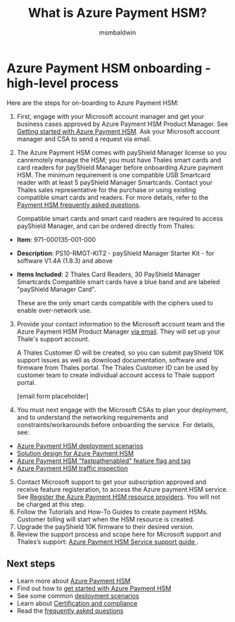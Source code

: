﻿---
title: What is Azure Payment HSM?
description: Learn how Azure Payment HSM is an Azure service that provides cryptographic key operations for real-time, critical payment transactions
services: payment-hsm
author: msmbaldwin
tags: azure-resource-manager

ms.service: payment-hsm
ms.workload: security
ms.topic: overview
ms.date: 01/20/2022
ms.author: mbaldwin


---
# Azure Payment HSM onboarding - high-level process

Here are the steps for on-boarding to Azure Payment HSM:

1. First, engage with your Microsoft account manager and get your business cases approved by Azure Payment HSM Product Manager.  See [Getting started with Azure Payment HSM](getting-started.md). Ask your Microsoft account manager and CSA to send a request via email.
  
2. The Azure Payment HSM comes with payShield Manager license so you canremotely manage the HSM; you must have Thales smart cards and card readers for payShield Manager before onboarding Azure payment HSM.  The minimum requirement is one compatible USB Smartcard reader with at least 5 payShield Manager Smartcards. Contact your Thales sales representative for the purchase or using existing compatible smart cards and readers. For more details, refer to the [Payment HSM frequently asked questions](faq.md).
    
    Compatible smart cards and smart card readers are required to access payShield Manager, and can be ordered directly from Thales: 

  - **Item**: 971-000135-001-000 
  - **Description**: PS10-RMGT-KIT2 - payShield Manager Starter Kit - for software V1.4A (1.8.3) and above 
  - **Items Included**: 2 Thales Card Readers, 30 PayShield Manager Smartcards Compatible smart cards have a blue band and are labeled "payShield Manager Card".      
    
    These are the only smart cards compatible with the ciphers used to enable over-network use. 
  
3. Provide your contact information to the Microsoft account team and the Azure Payment HSM Product Manager [via email](mailto:paymentHSMRequest@microsoft.com). They will set up your Thale's support account.
  
    A Thales Customer ID will be created, so you can submit payShield 10K support issues as well as download documentation, software and firmware from Thales portal. The Thales Customer ID can be used by customer team to create individual account access to Thale support portal.
  
    [email form placeholder]
  
4. You must next engage with the Microsoft CSAs to plan your deployment, and to understand the networking requirements and constraints/workarounds before onboarding the service. For details, see:
  - [Azure Payment HSM deployment scenarios](deployment-scenarios.md)
  - [Solution design for Azure Payment HSM](solution-design.md)
  - [Azure Payment HSM "fastpathenabled" feature flag and tag](fastpathenabled.md)
  - [Azure Payment HSM traffic inspection](inspect-traffic.md)
  
5. Contact Microsoft support to get your subscription approved and receive feature registeration, to access the Azure payment HSM service. See [Register the Azure Payment HSM resource providers](register-payment-hsm-resource-providers.md?tabs=azure-cli). You will not be charged at this step.
6. Follow the Tutorials and How-To Guides to create payment HSMs. Customer billing will start when the HSM resource is created. 
7. Upgrade the payShield 10K firmware to their desired version.
8. Review the support process and scope here for Microsoft support and Thales’s support: [Azure Payment HSM Service support guide ](support.md).

## Next steps

- Learn more about [Azure Payment HSM](overview.md)
- Find out how to [get started with Azure Payment HSM](getting-started.md)
- See some common [deployment scenarios](deployment-scenarios.md)
- Learn about [Certification and compliance](certification-compliance.md)
- Read the [frequently asked questions](faq.yml)
